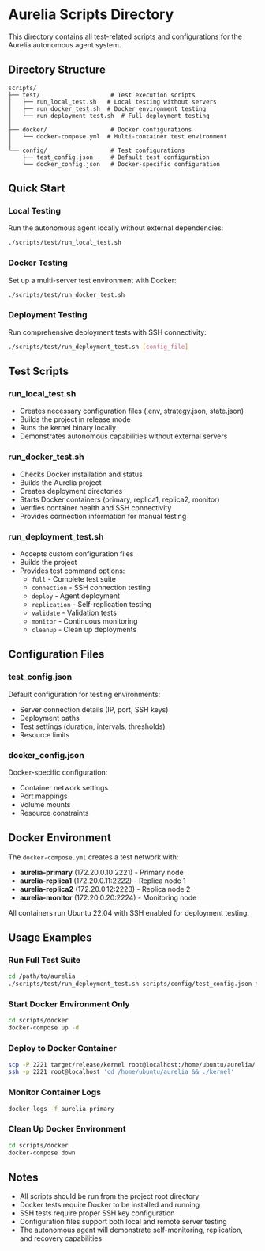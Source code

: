 # Aurelia Scripts Directory

This directory contains all test-related scripts and configurations for the Aurelia autonomous agent system.

## Directory Structure

```
scripts/
├── test/                    # Test execution scripts
│   ├── run_local_test.sh   # Local testing without servers
│   ├── run_docker_test.sh  # Docker environment testing  
│   └── run_deployment_test.sh  # Full deployment testing
│
├── docker/                  # Docker configurations
│   └── docker-compose.yml  # Multi-container test environment
│
└── config/                  # Test configurations
    ├── test_config.json     # Default test configuration
    └── docker_config.json   # Docker-specific configuration
```

## Quick Start

### Local Testing
Run the autonomous agent locally without external dependencies:
```bash
./scripts/test/run_local_test.sh
```

### Docker Testing
Set up a multi-server test environment with Docker:
```bash
./scripts/test/run_docker_test.sh
```

### Deployment Testing
Run comprehensive deployment tests with SSH connectivity:
```bash
./scripts/test/run_deployment_test.sh [config_file]
```

## Test Scripts

### run_local_test.sh
- Creates necessary configuration files (.env, strategy.json, state.json)
- Builds the project in release mode
- Runs the kernel binary locally
- Demonstrates autonomous capabilities without external servers

### run_docker_test.sh
- Checks Docker installation and status
- Builds the Aurelia project
- Creates deployment directories
- Starts Docker containers (primary, replica1, replica2, monitor)
- Verifies container health and SSH connectivity
- Provides connection information for manual testing

### run_deployment_test.sh
- Accepts custom configuration files
- Builds the project
- Provides test command options:
  - `full` - Complete test suite
  - `connection` - SSH connection testing
  - `deploy` - Agent deployment
  - `replication` - Self-replication testing
  - `validate` - Validation tests
  - `monitor` - Continuous monitoring
  - `cleanup` - Clean up deployments

## Configuration Files

### test_config.json
Default configuration for testing environments:
- Server connection details (IP, port, SSH keys)
- Deployment paths
- Test settings (duration, intervals, thresholds)
- Resource limits

### docker_config.json
Docker-specific configuration:
- Container network settings
- Port mappings
- Volume mounts
- Resource constraints

## Docker Environment

The `docker-compose.yml` creates a test network with:
- **aurelia-primary** (172.20.0.10:2221) - Primary node
- **aurelia-replica1** (172.20.0.11:2222) - Replica node 1
- **aurelia-replica2** (172.20.0.12:2223) - Replica node 2
- **aurelia-monitor** (172.20.0.20:2224) - Monitoring node

All containers run Ubuntu 22.04 with SSH enabled for deployment testing.

## Usage Examples

### Run Full Test Suite
```bash
cd /path/to/aurelia
./scripts/test/run_deployment_test.sh scripts/config/test_config.json full
```

### Start Docker Environment Only
```bash
cd scripts/docker
docker-compose up -d
```

### Deploy to Docker Container
```bash
scp -P 2221 target/release/kernel root@localhost:/home/ubuntu/aurelia/
ssh -p 2221 root@localhost 'cd /home/ubuntu/aurelia && ./kernel'
```

### Monitor Container Logs
```bash
docker logs -f aurelia-primary
```

### Clean Up Docker Environment
```bash
cd scripts/docker
docker-compose down
```

## Notes

- All scripts should be run from the project root directory
- Docker tests require Docker to be installed and running
- SSH tests require proper SSH key configuration
- Configuration files support both local and remote server testing
- The autonomous agent will demonstrate self-monitoring, replication, and recovery capabilities